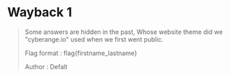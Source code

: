 # Wayback 1

> Some answers are hidden in the past, Whose website theme
> did we "cyberange.io" used when we first went public.
>
> Flag format : flag{firstname_lastname}
>
> Author : Defalt

